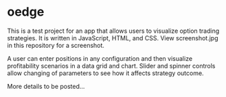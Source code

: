 oedge
=====

This is a test project for an app that allows users to visualize option trading strategies. It is written in JavaScript, HTML, and CSS. View screenshot.jpg in this repository for a screenshot.

A user can enter positions in any configuration and then visualize profitability scenarios in a data grid and chart. Slider and spinner controls allow changing of parameters to see how it affects strategy outcome.

More details to be posted...
